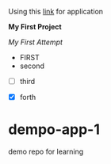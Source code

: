 Using this [link](https://github.com/fizzaathar/dempo-app-1/edit/main/README.md) for application


**My First Project**



*My First Attempt*






- FIRST
- second
- [ ] third
- [x] forth














# dempo-app-1
demo repo for learning

